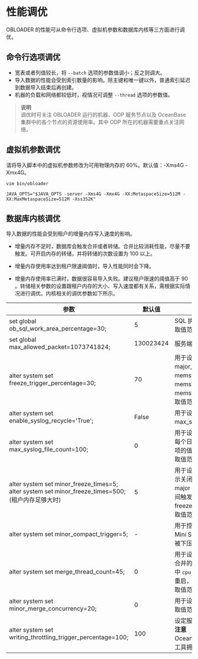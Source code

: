 性能调优 
=========================

OBLOADER 的性能可从命令行选项、虚拟机参数和数据库内核等三方面进行调优。

命令行选项调优 
----------------------------

* 宽表或者列值较长，将 `--batch` 选项的参数值调小；反之则调大。
* 导入数据的性能会受到索引数量的影响。除主键和唯一键以外，普通索引延迟到数据导入结束后再创建。
* 机器的负载和网络都较低时，视情况可调整 `--thread` 选项的参数值。

> **说明** <br>
> 调优时可关注 OBLOADER 运行的机器、ODP 服务节点以及 OceanBase 集群中的各个节点的资源使用率。其中 ODP 所在的机器需要重点关注网络。

虚拟机参数调优 
----------------------------

请将导入脚本中的虚拟机参数修改为可用物理内存的 60%。默认值：-Xms4G -Xmx4G。

```shell
vim bin/obloader

JAVA_OPTS="$JAVA_OPTS -server -Xms4G -Xmx4G -XX:MetaspaceSize=512M -XX:MaxMetaspaceSize=512M -Xss352K"
```



数据库内核调优 
----------------------------

导入数据的性能会受到租户的增量内存写入速度的影响。

* 增量内存不足时，数据库会触发合并或者转储。合并比较消耗性能，尽量不要触发。可开启内存的转储，并将转储的次数设置为 100 以上。

  

* 增量内存使用率达到租户限速阈值时，导入性能同时会下降。

  

* 增量内存使用率已满时，数据很容易导入失败。建议租户限速的阈值高于 90 。转储相关参数的设置跟租户内存的大小、写入速度都有关系，需根据实际情况进行调优。内核相关的调优参数如下所示。

  




|                                                   **参数**                                                   |  **默认值**  |                                                                                                                                 **说明**                                                                                                                                 |
|------------------------------------------------------------------------------------------------------------|-----------|------------------------------------------------------------------------------------------------------------------------------------------------------------------------------------------------------------------------------------------------------------------------|
| set global ob_sql_work_area_percentage=30;                                                                 | 5         | SQL 执行过程中的内存占用百分比。<br> 取值范围：[0, 100]。                                                                                                                                                                                                                    |
| set global max_allowed_packet=1073741824;                                                                  | 130023424 | 服务端可接收的最大的网络数据包大小。                                                                                                                                                                                                                                                     |
| alter system set freeze_trigger_percentage=30;                                                             | 70        | 用于设置触发全局冻结的租户使用内存阈值。 major_freeze_trigger_percent=major_freeze 触发阈值 / memstore 容量 其中 memstore 容量是通过配置项 memstore_lmt_percent 计算所得。 计算公式：memstore_lmt_percent=memstore_limit/min_memory。<br> 取值范围：[1, 99]。 |
| alter system set enable_syslog_recycle='True';                                                             | False     | 用于设置是否开启回收系统日志的功能。 配合 max_syslog_file_count 生效，用于回收旧的日志文件。                                                                                                                                                                                             |
| alter system set max_syslog_file_count=100;                                                                | 0         | 用于设置在回收日志文件之前可以容纳的日志文件数量。 每个日志文件最多可占用 256 MB 的磁盘空间。 当该配置项的值为 0 时，不会删除任何日志文件。<br> 取值范围：[0, +∞)。                                                                                                                                            |
| alter system set minor_freeze_times=5; alter system set minor_freeze_times=500; (租户内存足够大时) | 5         | 用于设置多少次小合并触发一次全局合并。值为 0 时，表示关闭小合并。 内存超过预设限制会触发 minor freeze 或 major freeze，该参数指在连续两次触发 major freeze 之间触发 minor freeze 的次数。0 表示禁止自动触发 minor freeze。<br> 取值范围：[0, 65536)。                                                                   |
| alter system set minor_compact_trigger=5;                                                                  | -         | 用于控制分层转储触发向下一层下压的阈值。 当该层的 Mini SSTable 总数达到设定的阈值时，所有 SSTable 都会被下压到下一层，组成新的 Minor SSTable。                                                                                                                                                             |
| alter system set merge_thread_count=45;                                                                    | 0         | 用于设置每日合并工作的线程数。 该配置项的值为 `0` 时，合并的工作进程数的计算方式为 `min{10,cpu_cnt*0.3}`，其中 `cpu_cnt` 为系统 CPU 的数量。 修改动态参数后，无需重启，即刻生效。<br> 取值范围：[0, 256]。                                                                                       |
| alter system set minor_merge_concurrency=20;                                                               | 0         | 用于设置小合并时的并发线程数。<br> 取值范围：[0, 64]。                                                                                                                                                                                                                                        |
| alter system set writing_throttling_trigger_percentage=100;                                                | 100        | 设定服务端内存限流阈值。<br> **注意** <br> OceanBase 2.2.30 及之后版本才支持该系统参数，要求工具拥有防导爆能力。                                                                                                                                                                        |


